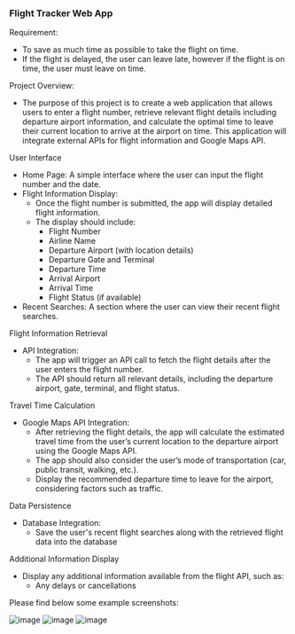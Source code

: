 ### Flight Tracker Web App

Requirement:
- To save as much time as possible to take the flight on time.
- If the flight is delayed, the user can leave late, however if the flight is on time, the user must leave on time.

Project Overview:
- The purpose of this project is to create a web application that allows users to enter a flight number, retrieve relevant flight details including departure airport information, and calculate the optimal time to leave their current location to arrive at the airport on time. This application will integrate external APIs for flight information and Google Maps API.

User Interface
- Home Page: A simple interface where the user can input the flight number and the date.
- Flight Information Display:
  - Once the flight number is submitted, the app will display detailed flight information.
  - The display should include:
      - Flight Number
      - Airline Name
      - Departure Airport (with location details)
      - Departure Gate and Terminal
      - Departure Time
      - Arrival Airport
      - Arrival Time
      - Flight Status (if available)
- Recent Searches: A section where the user can view their recent flight searches.

Flight Information Retrieval
- API Integration:
  - The app will trigger an API call to fetch the flight details after the user enters the flight number.
  - The API should return all relevant details, including the departure airport, gate, terminal, and flight status.

Travel Time Calculation
- Google Maps API Integration:
  - After retrieving the flight details, the app will calculate the estimated travel time from the user’s current location to the departure airport using the Google Maps API.
  - The app should also consider the user’s mode of transportation (car, public transit, walking, etc.).
  - Display the recommended departure time to leave for the airport, considering factors such as traffic.


Data Persistence
- Database Integration:
  - Save the user's recent flight searches along with the retrieved flight data into the database

Additional Information Display
- Display any additional information available from the flight API, such as:
  - Any delays or cancellations

Please find below some example screenshots:

![image](https://github.com/user-attachments/assets/1c930c10-b82d-4c83-b6de-368b96b2b45b)
![image](https://github.com/user-attachments/assets/11640ad0-f96e-453b-88c9-5f7d4f282c6b)
![image](https://github.com/user-attachments/assets/3da3993d-3530-4842-8819-8879b502ed3f)

